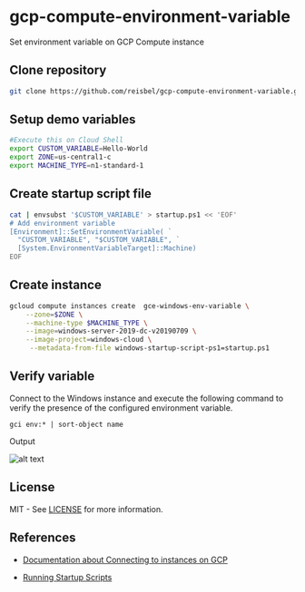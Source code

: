 # gcp-compute-environment-variable

Set environment variable on GCP Compute instance

## Clone repository

```bash
git clone https://github.com/reisbel/gcp-compute-environment-variable.git && cd gcp-compute-environment-variable
```

## Setup demo variables

```bash
#Execute this on Cloud Shell
export CUSTOM_VARIABLE=Hello-World
export ZONE=us-central1-c
export MACHINE_TYPE=n1-standard-1
```

## Create startup script file

```bash
cat | envsubst '$CUSTOM_VARIABLE' > startup.ps1 << 'EOF'
# Add environment variable
[Environment]::SetEnvironmentVariable( `
  "CUSTOM_VARIABLE", "$CUSTOM_VARIABLE", `
  [System.EnvironmentVariableTarget]::Machine)
EOF
```

## Create instance

```bash
gcloud compute instances create  gce-windows-env-variable \
    --zone=$ZONE \
    --machine-type $MACHINE_TYPE \
    --image=windows-server-2019-dc-v20190709 \
    --image-project=windows-cloud \
     --metadata-from-file windows-startup-script-ps1=startup.ps1
```

## Verify variable

Connect to the Windows instance and execute the following command to verify the presence of the configured environment variable.

```poweshell
gci env:* | sort-object name
```

Output

![alt text](https://user-images.githubusercontent.com/247003/61329231-d5a42100-a7ea-11e9-93ea-afac67a9e1fd.jpeg "Instance environment variables ")

## License

MIT - See [LICENSE](LICENSE) for more information.

## References

- [Documentation about Connecting to instances on GCP](https://cloud.google.com/compute/docs/instances/connecting-to-instance "Title")

- [Running Startup Scripts](https://cloud.google.com/compute/docs/startupscript "Title")
